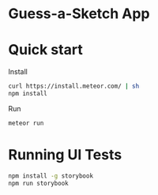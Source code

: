Guess-a-Sketch App
===

# Quick start

Install
```sh
curl https://install.meteor.com/ | sh
npm install
```

Run
```sh
meteor run
```

# Running UI Tests

```sh
npm install -g storybook
npm run storybook
```